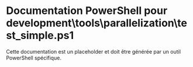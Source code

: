 # Documentation PowerShell pour development\tools\parallelization\test_simple.ps1

Cette documentation est un placeholder et doit être générée par un outil PowerShell spécifique.
